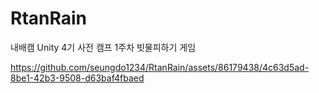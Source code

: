 # RtanRain
 내배캠 Unity 4기 사전 캠프 1주차 빗물피하기 게임


https://github.com/seungdo1234/RtanRain/assets/86179438/4c63d5ad-8be1-42b3-9508-d63baf4fbaed

